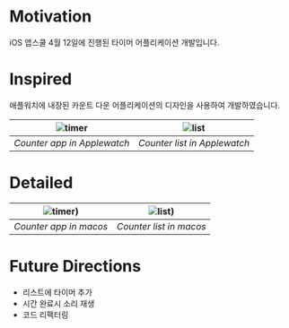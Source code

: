 # Motivation
iOS 앱스쿨 4월 12일에 진행된 타이머 어플리케이션 개발입니다.

# Inspired
애플워치에 내장된 카운트 다운 어플리케이션의 디자인을 사용하여 개발하였습니다.

| ![timer](https://github.com/APP-iOS5th/Timer/assets/26710036/c2ccf3b5-3aff-471e-903f-00c076c14ef6) | ![list](https://github.com/APP-iOS5th/Timer/assets/26710036/b47a4f87-a73d-43a9-bfc9-cad7587377d2) |
|:--:|:--:|
| *Counter app in Applewatch* | *Counter list in Applewatch*

# Detailed

| ![timer](https://github.com/APP-iOS5th/Timer/assets/26710036/6d359fe6-9dbd-48ac-92c5-7e49bd1287c3)) | ![list](https://github.com/APP-iOS5th/Timer/assets/26710036/6a49d70b-c960-45cd-8d26-71a76d8aca1a)) |
|:--:|:--:|
| *Counter app in macos* | *Counter list in macos*

# Future Directions
- 리스트에 타이머 추가
- 시간 완료시 소리 재생
- 코드 리팩터링
